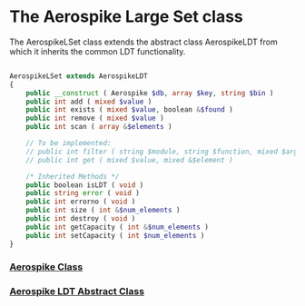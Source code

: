 
# The Aerospike Large Set class

The AerospikeLSet class extends the abstract class AerospikeLDT from which it
inherits the common LDT functionality.

```php

AerospikeLSet extends AerospikeLDT
{
    public __construct ( Aerospike $db, array $key, string $bin )
    public int add ( mixed $value )
    public int exists ( mixed $value, boolean &$found )
    public int remove ( mixed $value )
    public int scan ( array &$elements )

    // To be implemented:
    // public int filter ( string $module, string $function, mixed $args, array &$elements )
    // public int get ( mixed $value, mixed &$element )

    /* Inherited Methods */
    public boolean isLDT ( void )
    public string error ( void )
    public int errorno ( void )
    public int size ( int &$num_elements )
    public int destroy ( void )
    public int getCapacity ( int &$num_elements )
    public int setCapacity ( int $num_elements )
}
```

### [Aerospike Class](aerospike.md)
### [Aerospike LDT Abstract Class](aerospike_ldt.md)

